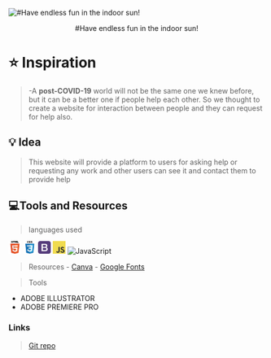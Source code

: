 ![ #Have endless fun in the indoor sun!](https://ibb.co/S0m8V0d)
  <center>  #Have endless fun in the indoor sun! </center>


 # ⭐ Inspiration

> -A **post-COVID-19** world will not be the same one we knew before, but it can be a better one if people help each other. So we thought to create a website for interaction between people and they can request for help also.
## 💡 Idea

>This website will provide a platform to users for asking help or requesting any work and other users can see it and contact them to provide help
## 💻Tools and Resources
   > languages used
 <img  alt="HTML5" width="25px" src="https://raw.githubusercontent.com/github/explore/80688e429a7d4ef2fca1e82350fe8e3517d3494d/topics/html/html.png">   
<img  alt="CSS3" width="25px" src="https://raw.githubusercontent.com/github/explore/80688e429a7d4ef2fca1e82350fe8e3517d3494d/topics/css/css.png">
<img  alt="Bootstrap" width=25px" src="https://raw.githubusercontent.com/github/explore/80688e429a7d4ef2fca1e82350fe8e3517d3494d/topics/bootstrap/bootstrap.png">
<img  alt="JavaScript" width="25px" src="https://raw.githubusercontent.com/github/explore/80688e429a7d4ef2fca1e82350fe8e3517d3494d/topics/javascript/javascript.png">
<img  alt="JavaScript" width="25px" src="https://img.stackshare.io/service/5883/preview.png">

>Resources
     - [ Canva](canva.com)
      - [Google Fonts](https://fonts.google.com/)


> Tools
- ADOBE ILLUSTRATOR
- ADOBE PREMIERE PRO

### Links

   > [Git repo](https://github.com/Jaswanth1410/SEEK-GIVE)
